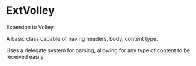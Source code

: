 ExtVolley
=========

Extension to Volley.

A basic class capable of having headers, body, content type.

Uses a delegate system for parsing, allowing for any type of content to be received easily.
